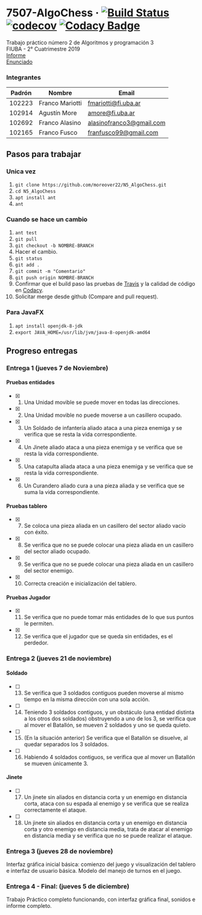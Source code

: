 # 7507-AlgoChess  &middot; [![Build Status](https://travis-ci.com/moreover22/N5_AlgoChess.svg?token=8zaGfwuy5T7mJJsyoyN9&branch=master)](https://travis-ci.com/moreover22/N5_AlgoChess) [![codecov](https://codecov.io/gh/moreover22/N5_AlgoChess/graph/badge.svg?token=QMptFbINCT)](https://codecov.io/gh/moreover22/N5_AlgoChess) [![Codacy Badge](https://api.codacy.com/project/badge/Grade/47d3308e93e24df89ffa7cf32d96b427)](https://www.codacy.com?utm_source=github.com&amp;utm_medium=referral&amp;utm_content=moreover22/N5_AlgoChess&amp;utm_campaign=Badge_Grade)  


Trabajo práctico número 2 de Algoritmos y programación 3  
FIUBA - 2° Cuatrimestre 2019  
[Informe](https://www.overleaf.com/7244945848msjnjsmbmssy)  
[Enunciado](https://docs.google.com/document/d/185YqJdFQC_HE0C7EJxEAoM8utWJHCoblqlk21OnDSVs/edit#heading=h.b1xca0tuq21p)

### Integrantes  

|Padrón|Nombre|Email|
|------|------|-------|
|102223|Franco Mariotti|fmariotti@fi.uba.ar|
|102914|Agustín More|amore@fi.uba.ar|
|102692|Franco Alasino|alasinofranco3@gmail.com|
|102165|Franco Fusco|franfusco99@gmail.com|

## Pasos para trabajar
### Unica vez
1. `git clone https://github.com/moreover22/N5_AlgoChess.git`  
1. `cd N5_AlgoChess`  
1. `apt install ant`  
1. `ant`  

### Cuando se hace un cambio
1. `ant test`
1. `git pull`
1. `git checkout -b NOMBRE-BRANCH`
1. Hacer el cambio.
1. `git status`
1. `git add .`
1. `git commit -m "Comentario"`
1. `git push origin NOMBRE-BRANCH` 
1. Confirmar que el build paso las pruebas de [Travis](https://travis-ci.com/moreover22/N5_AlgoChess) y la calidad de código en [Codacy](https://app.codacy.com/manual/moreover22/N5_AlgoChess/issues/index).
1. Solicitar merge desde github (Compare and pull request).

### Para JavaFX
1. `apt install openjdk-8-jdk`  
1. `export JAVA_HOME=/usr/lib/jvm/java-8-openjdk-amd64`  

## Progreso entregas
### Entrega 1 (jueves 7 de Noviembre)
#### Pruebas entidades
- [x] 1. Una Unidad movible se puede mover en todas las direcciones.
- [x] 2. Una Unidad movible no puede moverse a un casillero ocupado.
- [x] 3. Un Soldado de infantería aliado ataca a una pieza enemiga y se verifica que se resta la vida correspondiente.
- [x] 4. Un Jinete aliado ataca a una pieza enemiga y se verifica que se resta la vida correspondiente.
- [x] 5. Una catapulta aliada ataca a una pieza enemiga y se verifica que se resta la vida correspondiente.
- [x] 6. Un Curandero aliado cura a una pieza aliada y se verifica que se suma la vida correspondiente.
#### Pruebas tablero
- [x] 7. Se coloca una pieza aliada en un casillero del sector aliado vacío con éxito.
- [x] 8. Se verifica que no se puede colocar una pieza aliada en un casillero del sector aliado ocupado.
- [x] 9. Se verifica que no se puede colocar una pieza aliada en un casillero del sector enemigo.
- [x] 10. Correcta creación e inicialización del tablero.
#### Pruebas Jugador
- [x] 11. Se verifica que no puede tomar más entidades de lo que sus puntos le permiten.
- [x] 12. Se verifica que el jugador que se queda sin entidades, es el perdedor.

### Entrega 2 (jueves 21 de noviembre)
#### Soldado
- [ ] 13. Se verifica que 3 soldados contiguos pueden moverse al mismo tiempo en la misma dirección con una sola acción.
- [ ] 14. Teniendo 3 soldados contiguos, y un obstáculo (una entidad distinta a los otros dos soldados) obstruyendo a uno de los 3, se verifica que al mover el Batallón, se mueven 2 soldados y uno se queda quieto.
- [ ] 15. (En la situación anterior) Se verifica que el Batallón se disuelve, al quedar separados los 3 soldados.
- [ ] 16. Habiendo 4 soldados contiguos, se verifica que al mover un Batallón se mueven únicamente 3.
#### Jinete
- [ ] 17. Un jinete sin aliados en distancia corta y un enemigo en distancia corta, ataca con su espada al enemigo y se verifica que se realiza correctamente el ataque.
- [ ] 18. Un jinete sin aliados en distancia corta y un enemigo en distancia corta y otro enemigo en distancia media, trata de atacar al enemigo en distancia media y se verifica que no se puede realizar el ataque.

### Entrega 3 (jueves 28 de noviembre)
Interfaz gráfica inicial básica: comienzo del juego y visualización del tablero e interfaz de usuario básica.
Modelo del manejo de turnos en el juego.

### Entrega 4 - Final: (jueves 5 de diciembre)
Trabajo Práctico completo funcionando, con interfaz gráfica final, sonidos e informe completo.

